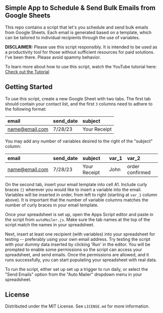 <!-- DESCRIPTION -->
## Simple App to Schedule & Send Bulk Emails from Google Sheets

This repo contains a script that let's you schedule and send bulk emails from Google Sheets. Each email is generated based on a template, which can be tailored to individual recipients through the use of variables.

**DISCLAIMER:** Please use this script responsibly. It is intended to be used as a productivity tool for those without sufficient resources for paid solutions. I've been there. Please avoid spammy behavior.

To learn more about how to use this script, watch the YouTube tutorial here: [Check out the Tutorial](https://youtu.be/GWnCoA3seVI)

## Getting Started

To use this script, create a new Google Sheet with two tabs. The first tab should contain your contact list, and the first `3` columns need to adhere to the following format: 

| email          | send_date     | subject     |
|:---------------|:--------------|:------------|
|name@email.com  | 7/28/23       | Your Receipt|

You may add any number of variables desired to the right of the "subject" column:

| email          | send_date     | subject     | var_1       | var_2           |
|:---------------|:--------------|:------------|:------------|:----------------|
|name@email.com  | 7/28/23       | Your Receipt| John        | order confirmed |

On the second tab, insert your email template into cell A1. Include curly braces `{}` wherever you would like to insert a variable into the email. Variables will be inserted in order, from left to right (starting at `var_1` column above). It is important that the number of variable columns matches the number of curly braces in your email template.

Once your spreadsheet is set up, open the Apps Script editor and paste in the script from `autoMailer.js`. Make sure the tab names at the top of the script match the names in your spreadsheet. 

Next, insert at least one recipient (with variables) into your spreadsheet for testing -- preferably using your own email address. Try testing the script with your dummy data inserted by clicking 'Run' in the editor. You will be prompted to enable some permissions so the script can access your spreadsheet, and send emails. Once the permissions are allowed, and it runs successfully, you can start populating your spreadsheet with real data. 

To run the script, either set up set up a trigger to run daily, or select the "Send Emails" option from the "Auto Mailer" dropdown menu in your spreadsheet.

<!-- LICENSE -->
## License

Distributed under the MIT License. See `LICENSE.md` for more information.